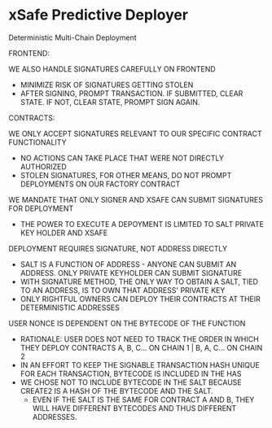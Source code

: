 # xSafe Predictive Deployer

Deterministic Multi-Chain Deployment

FRONTEND:

WE ALSO HANDLE SIGNATURES CAREFULLY ON FRONTEND

-   MINIMIZE RISK OF SIGNATURES GETTING STOLEN
-   AFTER SIGNING, PROMPT TRANSACTION. IF SUBMITTED, CLEAR STATE. IF NOT, CLEAR STATE, PROMPT SIGN AGAIN.

CONTRACTS:

WE ONLY ACCEPT SIGNATURES RELEVANT TO OUR SPECIFIC CONTRACT FUNCTIONALITY

-   NO ACTIONS CAN TAKE PLACE THAT WERE NOT DIRECTLY AUTHORIZED
-   STOLEN SIGNATURES, FOR OTHER MEANS, DO NOT PROMPT DEPLOYMENTS ON OUR FACTORY CONTRACT

WE MANDATE THAT ONLY SIGNER AND XSAFE CAN SUBMIT SIGNATURES FOR DEPLOYMENT

-   THE POWER TO EXECUTE A DEPOYMENT IS LIMITED TO SALT PRIVATE KEY HOLDER AND XSAFE

DEPLOYMENT REQUIRES SIGNATURE, NOT ADDRESS DIRECTLY

-   SALT IS A FUNCTION OF ADDRESS - ANYONE CAN SUBMIT AN ADDRESS. ONLY PRIVATE KEYHOLDER CAN SUBMIT SIGNATURE
-   WITH SIGNATURE METHOD, THE ONLY WAY TO OBTAIN A SALT, TIED TO AN ADDRESS, IS TO OWN THAT ADDRESS' PRIVATE KEY
-   ONLY RIGHTFUL OWNERS CAN DEPLOY THEIR CONTRACTS AT THEIR DETERMINISTIC ADDRESSES

USER NONCE IS DEPENDENT ON THE BYTECODE OF THE FUNCTION
-   RATIONALE: USER DOES NOT NEED TO TRACK THE ORDER IN WHICH THEY DEPLOY CONTRACTS A, B, C... ON CHAIN 1 | B, A, C... ON CHAIN 2
-   IN AN EFFORT TO KEEP THE SIGNABLE TRANSACTION HASH UNIQUE FOR EACH TRANSACTION, BYTECODE IS INCLUDED IN THE HAS
-   WE CHOSE NOT TO INCLUDE BYTECODE IN THE SALT BECAUSE CREATE2 IS A HASH OF THE BYTECODE AND THE SALT. 
    -   EVEN IF THE SALT IS THE SAME FOR CONTRACT A AND B, THEY WILL HAVE DIFFERENT BYTECODES AND THUS DIFFERENT ADDRESSES.